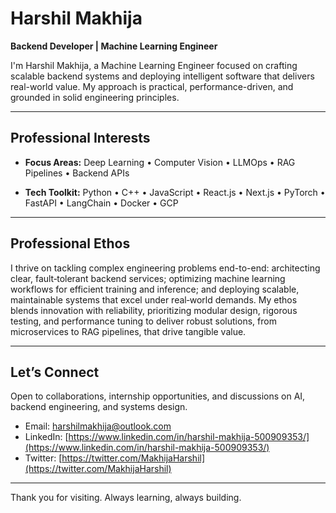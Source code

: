 # Harshil Makhija

**Backend Developer | Machine Learning Engineer**

I'm Harshil Makhija, a Machine Learning Engineer focused on crafting scalable backend systems and deploying intelligent software that delivers real-world value. My approach is practical, performance-driven, and grounded in solid engineering principles.

---

## Professional Interests

* **Focus Areas:**
  Deep Learning • Computer Vision • LLMOps • RAG Pipelines • Backend APIs

* **Tech Toolkit:**
  Python • C++ • JavaScript • React.js • Next.js • PyTorch • FastAPI • LangChain • Docker • GCP

---

## Professional Ethos

I thrive on tackling complex engineering problems end-to-end: architecting clear, fault‑tolerant backend services; optimizing machine learning workflows for efficient training and inference; and deploying scalable, maintainable systems that excel under real‑world demands. My ethos blends innovation with reliability, prioritizing modular design, rigorous testing, and performance tuning to deliver robust solutions, from microservices to RAG pipelines, that drive tangible value.

---

## Let’s Connect

Open to collaborations, internship opportunities, and discussions on AI, backend engineering, and systems design.

* Email: [harshilmakhija@outlook.com](mailto:harshilmakhija@outlook.com)
* LinkedIn: [https://www.linkedin.com/in/harshil-makhija-500909353/](https://www.linkedin.com/in/harshil-makhija-500909353/)
* Twitter: [https://twitter.com/MakhijaHarshil](https://twitter.com/MakhijaHarshil)

---

Thank you for visiting. Always learning, always building.
